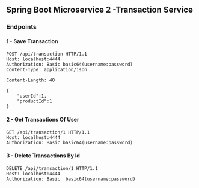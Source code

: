 ## Spring Boot Microservice 2 -Transaction Service

### Endpoints

#### 1 - Save Transaction
````
POST /api/transaction HTTP/1.1
Host: localhost:4444
Authorization: Basic basic64(username:password)
Content-Type: application/json

Content-Length: 40

{
    "userId":1,
    "productId":1
}
````

#### 2 - Get  Transactions Of User 
````
GET /api/transaction/1 HTTP/1.1
Host: localhost:4444 
Authorization: Basic basic64(username:password)

````

#### 3 - Delete   Transactions By Id
````
DELETE /api/transaction/1 HTTP/1.1
Host: localhost:4444
Authorization: Basic  basic64(username:password)

````